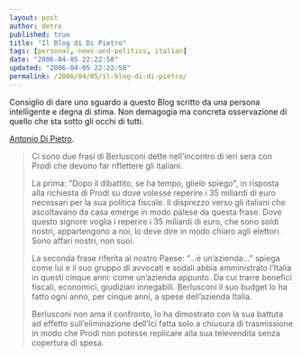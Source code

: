 ```yaml
---
layout: post
author: detro
published: true
title: "Il Blog di Di Pietro"
tags: [personal, news-and-politics, italian]
date: "2006-04-05 22:22:58"
updated: "2006-04-05 22:22:58"
permalink: /2006/04/05/il-blog-di-di-pietro/
---
```


Consiglio di dare uno sguardo a questo Blog scritto da una persona intelligente e degna di stima.
Non demagogia ma concreta osservazione di quello che sta sotto gli occhi di tutti.

<a href="http://www.antoniodipietro.com/index.html">Antonio Di Pietro</a>.

<!--more-->
<blockquote>Ci sono due frasi di Berlusconi dette nell’incontro di ieri sera con Prodi che devono far riflettere gli italiani.

La prima: "Dopo il dibattito, se ha tempo, glielo spiego", in risposta alla richiesta di Prodi su dove volesse reperire i 35 miliardi di euro necessari per la sua politica fiscale. Il disprezzo verso gli italiani che ascoltavano da casa emerge in modo palese da questa frase. Dove questo signore voglia i reperire i 35 miliardi di euro, che sono soldi nostri, appartengono a noi, lo deve dire in modo chiaro agli elettori. Sono affari nostri, non suoi.

La seconda frase riferita al nostro Paese: “...è un’azienda...” spiega come lui e il suo gruppo di avvocati e sodali abbia amministrato l’Italia in questi cinque anni: come un’azienda appunto. Da cui trarre benefici fiscali, economici, giudiziari innegabili. Berlusconi il suo budget lo ha fatto ogni anno, per cinque anni, a spese dell’azienda Italia.

Berlusconi non ama il confronto, lo ha dimostrato con la sua battuta ad effetto sull’eliminazione dell’Ici fatta solo a chiusura di trasmissione in modo che Prodi non potesse replicare alla sua televendita senza copertura di spesa.</blockquote>


